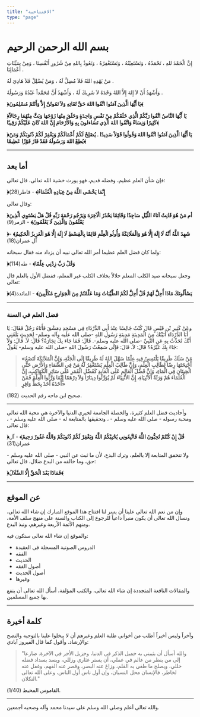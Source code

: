 ```yaml
---
title: "الافتتاحية"
type: "page"
---
```


# بسم الله الرحمن الرحيم

 إِنَّ الْحَمْدَ للهِ ، نَحْمَدُهُ ، وَنَسْتَعِيْنُهُ ، وَنَسْتَغْفِرُهُ ، وَنَعُوذُ بِاللهِ مِنْ شُرُورِ أَنْفُسِنَا ، وَمِنْ سَيِّئَاتِ أَعْمَالِنَا .

مَنْ يَهْدِهِ اللهُ فَلاَ مُضِلَّ لَهُ ، وَمَنْ يُضْلِلْ فَلاَ هَادِيَ لَهُ .

وَأَشْهَدُ أَنْ لاَ إِلهَ إِلاَّ اللهُ وَحْدَهُ لاَ شَرِيكَ لَهُ ، وَأَشْهَدُ أَنَّ مُحَمَّداً عَبْدُهُ وَرَسُولُهُ .

**﴿يَا أَيُّهَا الَّذِينَ آمَنُوا اتَّقُوا اللهَ حَقَّ تُقَاتِهِ وَلاَ تَمُوتُنَّ إِلاَّ وَأَنْتُمْ مُسْلِمُونَ﴾**

**﴿يَا أَيُّهَا النَّاسُ اتَّقُوا رَبَّكُمْ الَّذِي خَلَقَكُمْ مِنْ نَفْسٍ وَاحِدَةٍ وَخَلَقَ مِنْهَا زَوْجَهَا وَبَثَّ مِنْهُمَا رِجَالاً كَثِيرًا وَنِسَاءً وَاتَّقُوا اللهَ الَّذِي تَسَاءلونَ بِهِ وَالأَرْحَامَ إِنَّ اللهَ كَانَ عَلَيْكُمْ رَقِيبًا﴾**

**﴿يَا أَيُّهَا الَّذِينَ آمَنُوا اتَّقُوا اللهَ وَقُولُوا قَوْلاً سَدِيدًا . يُصْلِحْ لَكُمْ أَعْمَالَكُمْ وَيَغْفِرْ لَكُمْ ذُنُوبَكُمْ وَمَنْ يُطِعْ اللهَ وَرَسُولَهُ فَقَدْ فَازَ فَوْزًا عَظِيمًا﴾**

---

## أما بعد

فإن شأن العلم عظيم، وفضله قديم، فهو يورث خشية الله تعالى، قال تعالى:

**﴿إِنَّمَا يَخْشَى اللَّهَ مِنْ عِبَادِهِ الْعُلَمَاءُ﴾** - فاطر(28)

وقال تعالى:

**﴿أم مَنْ هُوَ قَانِتٌ آنَاءَ اللَّيْلِ سَاجِدًا وَقَائِمًا يَحْذَرُ الْآخِرَةَ وَيَرْجُو رَحْمَةَ رَبِّهِ قُلْ هَلْ يَسْتَوِي الَّذِينَ يَعْلَمُونَ وَالَّذِينَ لَا يَعْلَمُونَ﴾** - الزمر(9)

**﴿شَهِدَ اللَّهُ أَنَّهُ لَا إِلَهَ إِلَّا هُوَ وَالْمَلَائِكَةُ وَأُولُو الْعِلْمِ قَائِمًا بِالْقِسْطِ لَا إِلَهَ إِلَّا هُوَ الْعَزِيزُ الْحَكِيمُ﴾** - آل عمران(18)

ولما كان فضل العلم عظيما أمر الله تعالى نبيه أن يزداد منه فقال سبحانه:

**﴿وَقُلْ رَبِّ زِدْنِي عِلْمًا﴾** - طه(114)

وجعل سبحانه صيد الكلب المعلم حلالاً بخلاف الكلب غير المعلم، ففضل الأول بالعلم قال تعالى:

**﴿يَسْأَلُونَكَ مَاذَا أُحِلَّ لَهُمْ قُلْ أُحِلَّ لَكُمُ الطَّيِّبَاتُ وَمَا عَلَّمْتُمْ مِنَ الْجَوَارِحِ مُكَلِّبِينَ﴾** - المائدة(4)

---

### فضل العلم في السنة

وعَنْ كَثِيرِ بْنِ قَيْسٍ قَالَ كُنْتُ جَالِسًا عِنْدَ أَبِي الدَّرْدَاءِ فِي مَسْجِدِ دِمَشْقَ فَأَتَاهُ رَجُلٌ فَقَالَ: يَا أَبَا الدَّرْدَاءِ أَتَيْتُكَ مِنَ الْمَدِينَةِ مَدِينَةِ رَسُولِ اللهِ -صلى الله عليه وآله وسلم- لِحَدِيثٍ بَلَغَنِي أَنَّكَ تُحَدِّثُ بِهِ عَنِ النَّبِيِّ -صلى الله عليه وسلم-. قَالَ: فَمَا جَاءَ بِكَ تِجَارَةٌ؟ قَالَ: لاَ. قَالَ: وَلاَ جَاءَ بِكَ غَيْرُهُ؟ قَالَ: لاَ. قَالَ: فَإِنِّي سَمِعْتُ رَسُولَ اللهِ -صلى الله عليه وسلم- يَقُولُ:

> **«مَنْ سَلَكَ طَرِيقًا يَلْتَمِسُ فِيهِ عِلْمًا سَهَّلَ اللهُ لَهُ طَرِيقًا إِلَى الْجَنَّةِ، وَإِنَّ الْمَلاَئِكَةَ لَتَضَعُ أَجْنِحَتَهَا رِضًا لِطَالِبِ الْعِلْمِ، وَإِنَّ طَالِبَ الْعِلْمِ يَسْتَغْفِرُ لَهُ مَنْ فِي السَّمَاءِ وَالأَرْضِ حَتَّى الْحِيتَانِ فِي الْمَاءِ، وَإِنَّ فَضْلَ الْعَالِمِ عَلَى الْعَابِدِ كَفَضْلِ الْقَمَرِ عَلَى سَائِرِ الْكَوَاكِبِ، إِنَّ الْعُلَمَاءَ هُمْ وَرَثَةُ الأَنْبِيَاءِ، إِنَّ الأَنْبِيَاءَ لَمْ يُوَرِّثُوا دِينَارًا وَلاَ دِرْهَمًا إِنَّمَا وَرَّثُوا الْعِلْمَ فَمَنْ أَخَذَهُ أَخَذَ بِحَظٍّ وَافِرٍ»**

صحيح ابن ماجه رقم الحديث (182).

---

وأحاديث فضل العلم كثيرة، والخصلة الجامعة لخيري الدنيا والآخرة هي محبة الله تعالى ومحبة رسوله - صلى الله عليه وسلم - ، وتحقيقها بالمتابعة له - صلى الله عليه وسلم - ، قال تعالى:

**﴿قُلْ إِنْ كُنْتُمْ تُحِبُّونَ اللَّهَ فَاتَّبِعُونِي يُحْبِبْكُمُ اللَّهُ وَيَغْفِرْ لَكُمْ ذُنُوبَكُمْ وَاللَّهُ غَفُورٌ رَحِيمٌ﴾** - آل عمران(31)

ولا تتحقق المتابعة إلا بالعلم، وترك البدع، لأن ما ثبت عن النبي - صلى الله عليه وسلم - حق، وما خالفه من البدع ضلال، قال تعالى:

**﴿فَمَاذَا بَعْدَ الْحَقِّ إِلَّا الضَّلَالُ﴾**

---

## عن الموقع

وإن من نعم الله تعالى علينا أن يسر لنا افتتاح هذا الموقع المبارك إن شاء الله تعالى، ونسأل الله تعالى أن يكون منبراً داعياً للرجوع إلى الكتاب والسنة على منهج سلف الأمة، ومنهم الأئمة الأربعة وغيرهم، ونبذ البدع.

والموقع إن شاء الله تعالى ستكون فيه:

* الدروس الصوتية المسجلة في العقيدة
* الفقه
* الحديث
* أصول الفقه
* أصول الحديث
* وغيرها

والمقالات النافعة المتجددة إن شاء الله تعالى، والكتب المؤلفة، أسأل الله تعالى أن ينفع بها جميع المسلمين.

---

## كلمة أخيرة

وآخراً وليس أخيراً أطلب من أخواني طلبة العلم وغيرهم أن لا يبخلوا علينا بالتوجيه والنصح والإرشاد. وأقول كما قال الفيروز آبادي:

> "والله أسأل أن يثيبني به جميل الذكر في الدنيا، وجزيل الأجر في الآخرة. ضارعا إلى من ينظر من عالم في عملي، أن يستر عثاري وزللي، ويسد بسداد فضله خللي، ويصلح ما طغى به القلم، وزاغ عنه البصر، وقصر عنه الفهم، وغفل عنه لخاطر، فالإنسان محل النسيان، وإن أول ناس أول الناس، وعلى الله تعالى التكلان."

القاموس المحيط (1/40).

---

والله تعالى أعلم وصلى الله وسلم على سيدنا محمد وآله وصحبه أجمعين. 